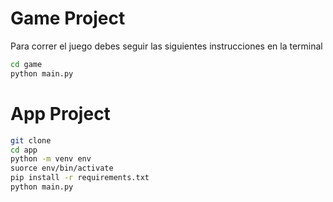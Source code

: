 # Game Project


Para correr el juego debes seguir las siguientes instrucciones en la terminal
```sh 
cd game 
python main.py
```


# App Project

```sh 
git clone
cd app 
python -m venv env
suorce env/bin/activate
pip install -r requirements.txt
python main.py
```